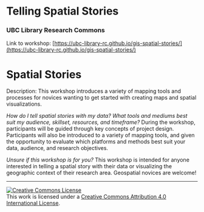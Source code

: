 # Telling Spatial Stories
### UBC Library Research Commons

  
Link to workshop: [https://ubc-library-rc.github.io/gis-spatial-stories/](https://ubc-library-rc.github.io/gis-spatial-stories/)

# Spatial Stories
    
Description: This workshop introduces a variety of mapping tools and processes for novices wanting to get started with creating maps and spatial visualizations.

*How do I tell spatial stories with my data? What tools and mediums best suit my audience, skillset, resources, and timeframe?*  During the workshop, participants will be guided through key concepts of project design. Participants will also be introduced to a variety of mapping tools, and given the opportunity to evaluate which platforms and methods best suit your data, audience, and research objectives.

*Unsure if this workshop is for you?* This workshop is intended for anyone interested in telling a spatial story with their data or visualizing the geographic context of their research area. Geospatial novices are welcome!

----


<a rel="license" href="http://creativecommons.org/licenses/by/4.0/"><img alt="Creative Commons License" style="border-width:0" src="https://i.creativecommons.org/l/by/4.0/88x31.png" /></a><br />This work is licensed under a <a rel="license" href="http://creativecommons.org/licenses/by/4.0/">Creative Commons Attribution 4.0 International License</a>.
